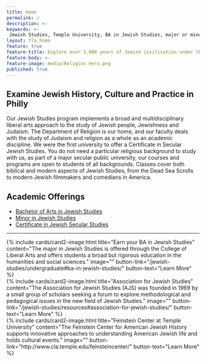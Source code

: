 ```yaml
---
title: Home
permalink: /
description: >-  
keywords: >-
 Jewish Studies, Temple University, BA in Jewish Studies, major or minor in Jewish Studies
layout: tla_home
feature: true
feature-title: Explore over 3,000 years of Jewish civilization under the guidance of leading religion scholars at Temple University.
feature-body: >-
feature-image: media/Religion Hero.png
published: true
---
```

## Examine Jewish History, Culture and Practice in Philly
Our Jewish Studies program implements a broad and multidisciplinary liberal arts approach to the study of Jewish people, Jewishness and Judaism. The Department of Religion is our home, and our faculty deals with the study of Judaism and religion as a whole as an academic discipline. We were the first university to offer a Certificate in Secular Jewish Studies. You do not need a particular religious background to study with us, as part of a major secular public university, our courses and programs are open to students of all backgrounds. Classes cover both biblical and modern aspects of Jewish Studies, from the Dead Sea Scrolls to modern Jewish filmmakers and comedians in America.  

## Academic Offerings
- [Bachelor of Arts in Jewish Studies](http://bulletin.temple.edu/undergraduate/liberal-arts/jewish-studies/ba-jewish-studies/)
- [Minor in Jewish Studies](http://bulletin.temple.edu/undergraduate/liberal-arts/jewish-studies/minor-jewish-studies/)
- [Certificate in Jewish Secular Studies](http://bulletin.temple.edu/undergraduate/liberal-arts/certificate-programs/certificate-jewish-secular-studies/)

___

<div class="row row-wide">
  <div class="col m12 l4">{% include cards/card2-image.html
    title="Earn your BA in Jewish Studies"
    content="The major in Jewish Studies is offered through the College of Liberal Arts and offers students a broad but rigorous education in the humanities and social sciences."
    image=""
    button-link="/jewish-studies/undergraduate#ba-in-jewish-studies/"
    button-text="Learn More" %}
  </div>
  <div class="row row-wide">
    <div class="col m12 l4">{% include cards/card2-image.html
      title="Association for Jewish Studies"
      content="The Association for Jewish Studies (AJS) was founded in 1969 by a small group of scholars seeking a forum to explore methodological and pedagogical issues in the new field of Jewish Studies."
      image=""
      button-link="/jewish-studies/resources#association-for-jewish-studies/"
      button-text="Learn More" %}
    </div>
    <div class="row row-wide">
      <div class="col m12 l4">{% include cards/card2-image.html
        title="Feinstein Center at Temple University"
        content="The Feinstein Center for American Jewish History supports innovative approaches to understanding American Jewish life and holds cultural events."
        image=""
        button-link="http://www.cla.temple.edu/feinsteincenter/"
        button-text="Learn More" %}
      </div>
</div>
